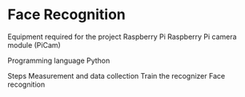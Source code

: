 # Face Recognition

Equipment required for the project
Raspberry Pi 
Raspberry Pi camera module (PiCam)


Programming language
Python


Steps
Measurement and data collection
Train the recognizer
Face recognition
